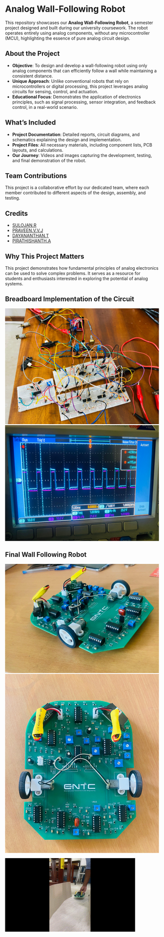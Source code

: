 # Analog Wall-Following Robot

This repository showcases our **Analog Wall-Following Robot**, a semester project designed and built during our university coursework. The robot operates entirely using analog components, without any microcontroller (MCU), highlighting the essence of pure analog circuit design.

## About the Project
- **Objective**: To design and develop a wall-following robot using only analog components that can efficiently follow a wall while maintaining a consistent distance.
- **Unique Approach**: Unlike conventional robots that rely on microcontrollers or digital processing, this project leverages analog circuits for sensing, control, and actuation.
- **Educational Focus**: Demonstrates the application of electronics principles, such as signal processing, sensor integration, and feedback control, in a real-world scenario.

## **What’s Included**
- **Project Documentation**: Detailed reports, circuit diagrams, and schematics explaining the design and implementation.
- **Project Files**: All necessary materials, including component lists, PCB layouts, and calculations.
- **Our Journey**: Videos and images capturing the development, testing, and final demonstration of the robot.

## **Team Contributions**
This project is a collaborative effort by our dedicated team, where each member contributed to different aspects of the design, assembly, and testing.

## Credits
- [SULOJAN.R](https://github.com/Sulojan2027)
- [PRAVEEN.V.V.J](https://github.com/john-praveen)
- [DAYANANTHAN.T](https://github.com/member3)
- [PIRATHISHANTH.A](https://github.com/pirathi2002)


## **Why This Project Matters**
This project demonstrates how fundamental principles of analog electronics can be used to solve complex problems. It serves as a resource for students and enthusiasts interested in exploring the potential of analog systems.

## **Breadboard Implementation of the Circuit**

![Image 1](Images%20and%20Videos/Image_1.jpg)
![Image 2](Images%20and%20Videos/Image_2.jpg)



## **Final Wall Following Robot**


![Image 1](Images%20and%20Videos/Image_3.jpg)
![Image 2](Images%20and%20Videos/Image_4.jpg)

![Robot in Action](Images%20and%20Videos/Gif_1.gif)



